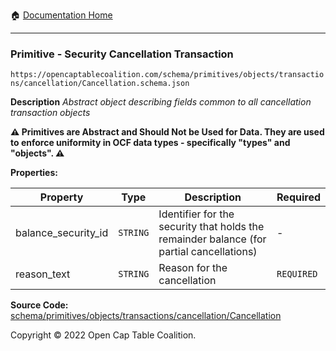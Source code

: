 :house: [Documentation Home](/docs/README.md)

---

### Primitive - Security Cancellation Transaction

`https://opencaptablecoalition.com/schema/primitives/objects/transactions/cancellation/Cancellation.schema.json`

**Description** _Abstract object describing fields common to all cancellation transaction objects_

**:warning: Primitives are Abstract and Should Not be Used for Data. They are used to enforce uniformity in OCF data types - specifically "types" and "objects". :warning:**

**Properties:**

| Property            | Type     | Description                                                                              | Required   |
| ------------------- | -------- | ---------------------------------------------------------------------------------------- | ---------- |
| balance_security_id | `STRING` | Identifier for the security that holds the remainder balance (for partial cancellations) | -          |
| reason_text         | `STRING` | Reason for the cancellation                                                              | `REQUIRED` |

**Source Code:** [schema/primitives/objects/transactions/cancellation/Cancellation](/schema/primitives/objects/transactions/cancellation/Cancellation.schema.json)

Copyright © 2022 Open Cap Table Coalition.
